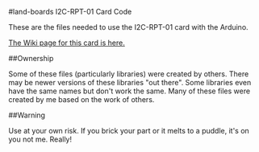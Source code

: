 #land-boards I2C-RPT-01 Card Code

These are the files needed to use the I2C-RPT-01 card with the Arduino.

[The Wiki page for this card is here.](http://land-boards.com/blwiki/index.php?title=I2C-RPT)

##Ownership

Some of these files (particularly libraries) were created by others. There may be newer versions of these libraries "out there". Some libraries even have the same names but don't work the same. Many of these files were created by me based on the work of others.

##Warning

Use at your own risk. If you brick your part or it melts to a puddle, it's on you not me. Really!
